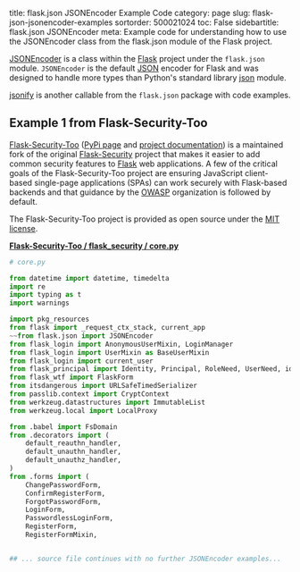 title: flask.json JSONEncoder Example Code
category: page
slug: flask-json-jsonencoder-examples
sortorder: 500021024
toc: False
sidebartitle: flask.json JSONEncoder
meta: Example code for understanding how to use the JSONEncoder class from the flask.json module of the Flask project.


[JSONEncoder](https://github.com/pallets/flask/blob/master/src/flask/json/__init__.py)
is a class within the [Flask](/flask.html) project under the `flask.json`
module. `JSONEncoder` is the default [JSON](https://www.json.org/json-en.html)
encoder for Flask and was designed to handle more types than Python's
standard library [json](https://docs.python.org/3/library/json.html) module.


<a href="/flask-json-jsonify-examples.html">jsonify</a>
is another callable from the `flask.json` package with code examples.

## Example 1 from Flask-Security-Too
[Flask-Security-Too](https://github.com/Flask-Middleware/flask-security/)
([PyPi page](https://pypi.org/project/Flask-Security-Too/) and
[project documentation](https://flask-security-too.readthedocs.io/en/stable/))
is a maintained fork of the original
[Flask-Security](https://github.com/mattupstate/flask-security) project that
makes it easier to add common security features to [Flask](/flask.html)
web applications. A few of the critical goals of the Flask-Security-Too
project are ensuring JavaScript client-based single-page applications (SPAs)
can work securely with Flask-based backends and that guidance by the
[OWASP](https://owasp.org/) organization is followed by default.

The Flask-Security-Too project is provided as open source under the
[MIT license](https://github.com/Flask-Middleware/flask-security/blob/master/LICENSE).

[**Flask-Security-Too / flask_security / core.py**](https://github.com/Flask-Middleware/flask-security/blob/master/flask_security/./core.py)

```python
# core.py

from datetime import datetime, timedelta
import re
import typing as t
import warnings

import pkg_resources
from flask import _request_ctx_stack, current_app
~~from flask.json import JSONEncoder
from flask_login import AnonymousUserMixin, LoginManager
from flask_login import UserMixin as BaseUserMixin
from flask_login import current_user
from flask_principal import Identity, Principal, RoleNeed, UserNeed, identity_loaded
from flask_wtf import FlaskForm
from itsdangerous import URLSafeTimedSerializer
from passlib.context import CryptContext
from werkzeug.datastructures import ImmutableList
from werkzeug.local import LocalProxy

from .babel import FsDomain
from .decorators import (
    default_reauthn_handler,
    default_unauthn_handler,
    default_unauthz_handler,
)
from .forms import (
    ChangePasswordForm,
    ConfirmRegisterForm,
    ForgotPasswordForm,
    LoginForm,
    PasswordlessLoginForm,
    RegisterForm,
    RegisterFormMixin,


## ... source file continues with no further JSONEncoder examples...

```


